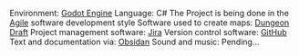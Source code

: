 Environment: [Godot Engine](https://godotengine.org/)
Language: C#
The Project is being done in the [Agile](https://www.agilealliance.org/agile101/agile-glossary/) software development style
Software used to create maps: [Dungeon Draft](https://dungeondraft.net/)
Project management software: [Jira](https://www.atlassian.com/software/jira)
Version control software: [GitHub](https://github.com/)
Text and documentation via: [Obsidan](https://obsidian.md/)
Sound and music: Pending...

